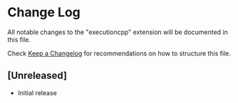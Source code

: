 # Change Log

All notable changes to the "executioncpp" extension will be documented in this file.

Check [Keep a Changelog](http://keepachangelog.com/) for recommendations on how to structure this file.

## [Unreleased]

- Initial release